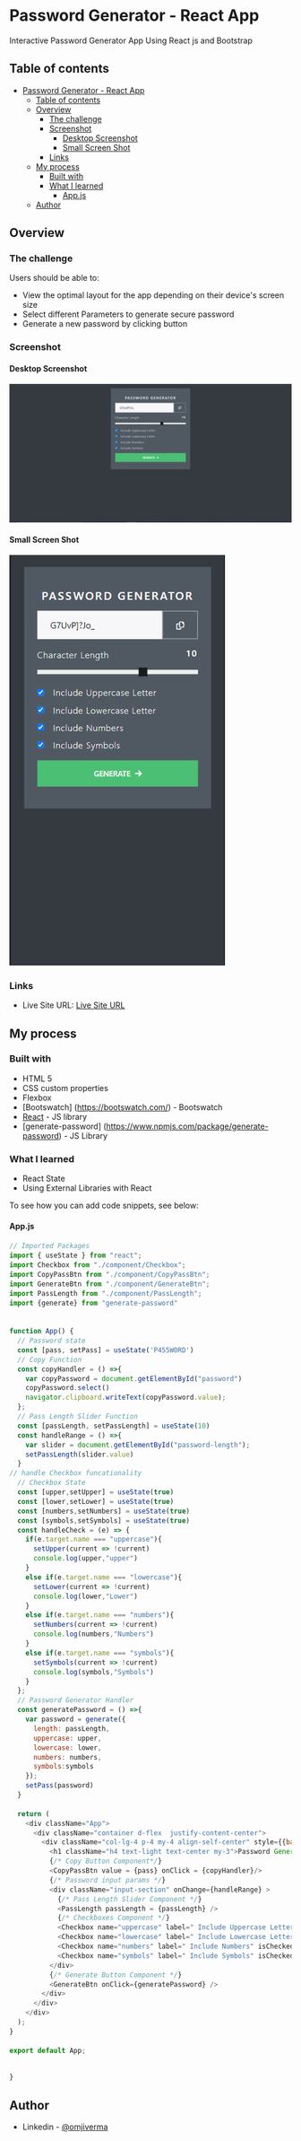 # Password Generator - React App
   Interactive Password Generator App Using React js and Bootstrap

## Table of contents

- [Password Generator - React App](#password-generator---react-app)
  - [Table of contents](#table-of-contents)
  - [Overview](#overview)
    - [The challenge](#the-challenge)
    - [Screenshot](#screenshot)
      - [Desktop Screenshot](#desktop-screenshot)
      - [Small Screen Shot](#small-screen-shot)
    - [Links](#links)
  - [My process](#my-process)
    - [Built with](#built-with)
    - [What I learned](#what-i-learned)
      - [App.js](#appjs)
  - [Author](#author)


## Overview

### The challenge

Users should be able to:

- View the optimal layout for the app depending on their device's screen size
- Select different Parameters to generate secure password
- Generate a new password by clicking button

### Screenshot

#### Desktop Screenshot 
![](./desktop-ss.png)

#### Small Screen Shot 
![](./mobile-ss.png)

### Links

- Live Site URL: [Live Site URL](https://warm-bubblegum-650a0f.netlify.app/)

## My process

### Built with

- HTML 5
- CSS custom properties
- Flexbox
- [Bootswatch] (https://bootswatch.com/) - Bootswatch
- [React](https://reactjs.org/) - JS library
- [generate-password] (https://www.npmjs.com/package/generate-password) - JS Library


### What I learned

 - React State
 - Using External Libraries with React

To see how you can add code snippets, see below:

#### App.js
```js
// Imported Packages
import { useState } from "react";
import Checkbox from "./component/Checkbox";
import CopyPassBtn from "./component/CopyPassBtn";
import GenerateBtn from "./component/GenerateBtn";
import PassLength from "./component/PassLength";
import {generate} from "generate-password"


function App() {
  // Password state
  const [pass, setPass] = useState('P455W0RD')
  // Copy Function
  const copyHandler = () =>{
    var copyPassword = document.getElementById("password")
    copyPassword.select()
    navigator.clipboard.writeText(copyPassword.value);
  };
  // Pass Length Slider Function
  const [passLength, setPassLength] = useState(10)
  const handleRange = () =>{
    var slider = document.getElementById("password-length");
    setPassLength(slider.value)
  }
// handle Checkbox funcationality
  // Checkbox State
  const [upper,setUpper] = useState(true)
  const [lower,setLower] = useState(true)
  const [numbers,setNumbers] = useState(true)
  const [symbols,setSymbols] = useState(true)
  const handleCheck = (e) => {
    if(e.target.name === "uppercase"){
      setUpper(current => !current)
      console.log(upper,"upper")
    }
    else if(e.target.name === "lowercase"){
      setLower(current => !current)
      console.log(lower,"Lower")
    }
    else if(e.target.name === "numbers"){
      setNumbers(current => !current)
      console.log(numbers,"Numbers")
    }
    else if(e.target.name === "symbols"){
      setSymbols(current => !current)
      console.log(symbols,"Symbols")
    }
  };
  // Password Generator Handler
  const generatePassword = () =>{
    var password = generate({
      length: passLength,
      uppercase: upper,
      lowercase: lower,
      numbers: numbers,
      symbols:symbols
    });
    setPass(password)
  }
  
  return (
    <div className="App">
      <div className="container d-flex  justify-content-center">
        <div className="col-lg-4 p-4 my-4 align-self-center" style={{background: "#505962"}}>
          <h1 className="h4 text-light text-center my-3">Password Generator</h1> 
          {/* Copy Button Component*/}
          <CopyPassBtn value = {pass} onClick = {copyHandler}/>
          {/* Password input params */}
          <div className="input-section" onChange={handleRange} >
            {/* Pass Length Slider Component */}
            <PassLength passLength = {passLength} />
            {/* Checkboxes Component */}
            <Checkbox name="uppercase" label=" Include Uppercase Letter" isChecked={upper} onChange={handleCheck}/>
            <Checkbox name="lowercase" label=" Include Lowercase Letter" isChecked={lower} onChange={handleCheck}/>
            <Checkbox name="numbers" label=" Include Numbers" isChecked={numbers} onChange={handleCheck}/>
            <Checkbox name="symbols" label=" Include Symbols" isChecked={symbols} onChange={handleCheck}/>
          </div>
          {/* Generate Button Component */}
          <GenerateBtn onClick={generatePassword} />
        </div>
      </div>
    </div>
  );
}

export default App;

```

```css

}
```

## Author
- Linkedin - [@omjiverma](https://www.linkedin.com/in/omjiverma)